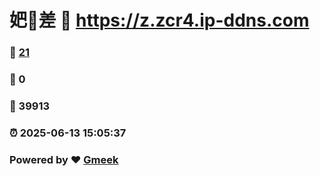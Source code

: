 # 妑🔭差 :link: https://z.zcr4.ip-ddns.com 
### :page_facing_up: [21](https://z.zcr4.ip-ddns.com/tag.html) 
### :speech_balloon: 0 
### :hibiscus: 39913 
### :alarm_clock: 2025-06-13 15:05:37 
### Powered by :heart: [Gmeek](https://github.com/Meekdai/Gmeek)
